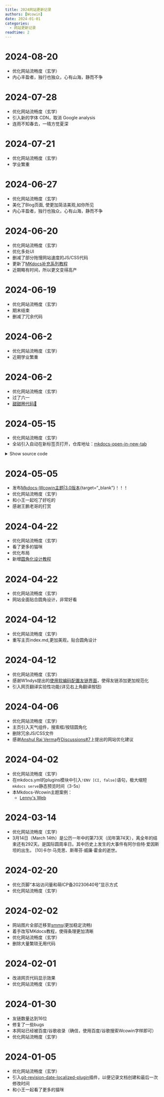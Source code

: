 ```yaml
---
title: 2024网站更新记录
authors: [Wcowin]
date: 2024-01-01
categories:
  - 网站更新记录
readtime: 2
---
```

## </p><h1 id="01" name="01"><strong>2024-08-20</strong></h1><p>
* 优化网站流畅度（玄学）
* 内心丰盈者，独行也独众，心有山海，静而不争

## </p><h1 id="01" name="01"><strong>2024-07-28</strong></h1><p>
* 优化网站流畅度（玄学）
* 引入新的字体 CDN，取消 Google analysis
* 连雨不知春去，一晴方觉夏深

## </p><h1 id="01" name="01"><strong>2024-07-21</strong></h1><p>
* 优化网站流畅度（玄学）
* 学业繁重

## </p><h1 id="01" name="01"><strong>2024-06-27</strong></h1><p>
* 优化网站流畅度（玄学）
* 美化了Blog页面, 使更加简洁美观,如你所见
* 内心丰盈者，独行也独众，心有山海，静而不争


## </p><h1 id="01" name="01"><strong>2024-06-20</strong></h1><p>
* 优化网站流畅度（玄学）
* 优化多处UI
* 删减了部分拖慢网站速度的JS/CSS代码
* 更新了[MKdocs补充系列教程](https://blog.csdn.net/m0_63203517/article/details/139814216?spm=1001.2014.3001.5501)
* 近期略有时间，所以更文变得高产


## </p><h1 id="01" name="01"><strong>2024-06-19</strong></h1><p>
* 优化网站流畅度（玄学）
* 期末结束
* 删减了冗余代码

## </p><h1 id="01" name="01"><strong>2024-06-2</strong></h1><p>
* 优化网站流畅度（玄学）
* 近期学业繁重

## </p><h1 id="01" name="01"><strong>2024-06-2</strong></h1><p>
* 优化网站流畅度（玄学）
* 过了六一
* [甜甜圈代码🍩](../technique%20sharing/ttq.md)

## </p><h1 id="01" name="01"><strong>2024-05-15</strong></h1><p>
* 优化网站流畅度（玄学）
* 全站引入自动在新标签页打开，仓库地址：[mkdocs-open-in-new-tab](https://newtab.kubaandrysek.cz/)
<details><summary>Show source code</summary>
<p>

Look at this source <a href="https://github.com/JakubAndrysek/mkdocs-open-in-new-tab/blob/main/open_in_new_tab/js/open_in_new_tab.js">open_in_new_tab.js</a>:

```js
// Description: Open external links in a new tab and PDF links in a new tab
// Source: https://jekyllcodex.org/without-plugin/new-window-fix/

//open external links in a new window
function external_new_window() {
    for(let c = document.getElementsByTagName("a"), a = 0;a < c.length;a++) {
        let b = c[a];
        if(b.getAttribute("href") && b.hostname !== location.hostname) {
            b.target = "_blank";
            b.rel = "noopener";
        }
    }
}
//open PDF links in a new window
function pdf_new_window ()
{
    if (!document.getElementsByTagName) {
      return false;
    }
    let links = document.getElementsByTagName("a");
    for (let eleLink=0; eleLink < links.length; eleLink ++) {
    if ((links[eleLink].href.indexOf('.pdf') !== -1)||(links[eleLink].href.indexOf('.doc') !== -1)||(links[eleLink].href.indexOf('.docx') !== -1)) {
        links[eleLink].onclick =
        function() {
            window.open(this.href);
            return false;
        }
    }
    }
}

function apply_rules() {
    external_new_window();
    pdf_new_window();
}

if (typeof document$ !== "undefined") {
    // compatibility with mkdocs-material's instant loading feature
    // based on code from https://github.com/timvink/mkdocs-charts-plugin
    // Copyright (c) 2021 Tim Vink - MIT License
    // fixes [Issue #2](https://github.com/JakubAndrysek/mkdocs-open-in-new-tab/issues/2)
    document$.subscribe(function() {
        apply_rules();
        console.log("Applying rules");
    })
}
```
</p>
</details>


## </p><h1 id="01" name="01"><strong>2024-05-05</strong></h1><p>
* 发布[Mkdocs-Wcowin主题|3.0版本](https://github.com/Wcowin/Mkdocs-Wcowin/releases/tag/3.0){target=“_blank”}！！！
* 优化网站流畅度（玄学）
* 和小王一起吃了好吃的
* 感谢王鹏老哥的打赏

## </p><h1 id="01" name="01"><strong>2024-04-22</strong></h1><p>
* 优化网站流畅度（玄学）
* 看了更多的猫咪
* 优化布局
* 新增[圆角化设计教程](../websitebeauty/yuanjiaohua.md)

## </p><h1 id="01" name="01"><strong>2024-04-22</strong></h1><p>
* 优化网站流畅度（玄学）
* 网站全面贴合圆角设计，非常好看

## </p><h1 id="01" name="01"><strong>2024-04-12</strong></h1><p>
* 优化网站流畅度（玄学）
* 重写主页index.md,更加美观，贴合圆角设计

## </p><h1 id="01" name="01"><strong>2024-04-12</strong></h1><p>
* 优化网站流畅度（玄学）
* 感谢W1ndys提出的[使用软编码配置友链界面](https://github.com/Wcowin/Mkdocs-Wcowin/pull/9)，使得友链添加更加规范化
* 引入网页翻译实验性功能(详见右上角翻译按钮)

## </p><h1 id="01" name="01"><strong>2024-04-06</strong></h1><p>
* 优化网站流畅度（玄学）
* 主页引入天气组件，搜索框/按钮圆角化
* 删除冗余JS/CSS文件
* 感谢[Anshul Raj Verma](https://arv-anshul.github.io/)在[Discussions#7](https://github.com/Wcowin/Wcowin.github.io/discussions/7)上提出的网站优化建议

## </p><h1 id="01" name="01"><strong>2024-04-02</strong></h1><p>
* 优化网站流畅度（玄学）
* 在mkdocs.yml的plugins模块中引入`!ENV [CI, false]`语句，极大缩短`mkdocs serve`静态预览时间（3-5s）
* 本Mkdocs-Wcowin主题案例：
    - [Lenny's Web](https://lennychen.top) 
 

## </p><h1 id="01" name="01"><strong>2024-03-14</strong></h1><p>
* 优化网站流畅度（玄学）
* 3月14日（March 14th）是公历一年中的第73天（闰年第74天），离全年的结束还有292天。是国际圆周率日。其中历史上发生的大事件有阿尔伯特·爱因斯坦的出生。 [10]卡尔·马克思、斯蒂芬·威廉·霍金的逝世。

## </p><h1 id="01" name="01"><strong>2024-02-20</strong></h1><p>
* 优化页脚“本站访问量和萌ICP备20230640号”显示方式
* 优化网站流畅度（玄学）

## </p><h1 id="01" name="01"><strong>2024-02-02</strong></h1><p>
* 网站图片全部迁移至[smms](https://smms.app/)(更加稳定流畅)
* 着手改写MKdocs教程，使得条理更加清晰
* 优化网站流畅度（玄学）
* 删除大量繁琐无用代码

## </p><h1 id="01" name="01"><strong>2024-02-01</strong></h1><p>
* 改进网页代码显示效果
* 优化网站流畅度（玄学）

## </p><h1 id="01" name="01"><strong>2024-01-30</strong></h1><p>
* 友链数量达到16位
* 修复了一些bugs
* 本网站已经被百度/谷歌收录（确信，使用百度/谷歌搜索Wcowin字样即可）
* 优化网站流畅度（玄学）

## </p><h1 id="01" name="01"><strong>2024-01-05</strong></h1><p>
* 优化网站流畅度（玄学）
* 引入[git-revision-date-localized-plugin](https://timvink.github.io/mkdocs-git-revision-date-localized-plugin/)插件，以便记录文档创建和最后一次修改时间
* 和小王一起看了更多的猫咪  

